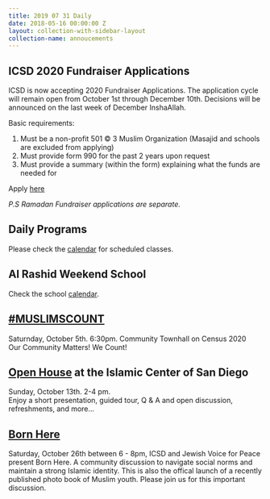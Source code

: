```yaml
---
title: 2019 07 31 Daily
date: 2018-05-16 00:00:00 Z
layout: collection-with-sidebar-layout
collection-name: annoucements
---
```


## ICSD 2020 Fundraiser Applications
ICSD is now accepting 2020 Fundraiser Applications. The application cycle will remain open from October 1st through December 10th. Decisions will be announced on the last week of December InshaAllah.

Basic requirements:
 1. Must be a non-profit 501 © 3 Muslim Organization (Masajid and schools are excluded from applying)
 1. Must provide form 990 for the past 2 years upon request
 1. Must provide a summary (within the form) explaining what the funds are needed for

Apply [here](https://docs.google.com/forms/d/e/1FAIpQLScJDjZEHeH3f1CJTkYy9P_Sz3GICXuevHICvQR6Vxr7qrgbhw/viewform)

*P.S Ramadan Fundraiser applications are separate.*

## Daily Programs
Please check the [calendar](http://www.icsd.org/calendar) for scheduled classes.

## Al Rashid Weekend School
Check the school [calendar](https://www.icsd.org/events/2019-2020-alrashid-school-calendar).

## [#MUSLIMSCOUNT](https://www.icsd.org/events/muslimscount)
Saturnday, October 5th. 6:30pm. Community Townhall on Census 2020  
Our Community Matters!  We Count!

## [Open House](https://www.icsd.org/events/open-mosque-day) at the Islamic Center of San Diego
Sunday, October 13th. 2-4 pm.  
Enjoy a short presentation, guided tour, Q & A and open discussion, refreshments, and more...

## [Born Here](https://www.icsd.org/events/born-here)
Saturday, October 26th between 6 - 8pm, ICSD and Jewish Voice for Peace present Born Here. A community discussion to navigate social norms and maintain a strong Islamic identity. This is also the offical launch of a recently published photo book of Muslim youth. Please join us for this important discussion.
